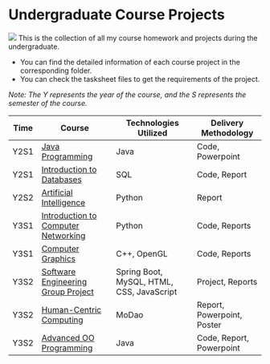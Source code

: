 # Undergraduate Course Projects
![](https://img.shields.io/github/repo-size/Trinkle23897/Undergraduate.svg?style=flat)
This is the collection of all my course homework and projects during the undergraduate.
* You can find the detailed information of each course project in the corresponding folder.
* You can check the tasksheet files to get the requirements of the project.

*Note: The Y represents the year of the course, and the S represents the semester of the course.*

| Time | Course              | Technologies Utilized | Delivery Methodology |
| ---- | --------------------| ----   | ----   |
| Y2S1       | [Java Programming](#)            | Java                            | Code, Powerpoint                     |
| Y2S1       | [Introduction to Databases](#)   | SQL                             | Code, Report                     |
| Y2S2       | [Artificial Intelligence](#)     | Python                          | Report                     |
| Y3S1       | [Introduction to Computer Networking](#) | Python                     | Code, Reports                     |
| Y3S1       | [Computer Graphics](#)            | C++, OpenGL                   | Code, Reports                     |
| Y3S2       | [Software Engineering Group Project](#) | Spring Boot, MySQL, HTML, CSS, JavaScript |Project, Reports |
| Y3S2       | [Human-Centric Computing](#)     | MoDao                          | Report, Powerpoint, Poster                     |
| Y3S2       | [Advanced OO Programming](#)     | Java                           | Code, Report, Powerpoint                     |